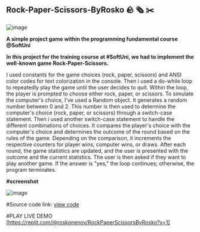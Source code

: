## Rock-Paper-Scissors-ByRosko 🪨 🗞️ ✂️
![image](https://github.com/roskonenov/RockPaperScissorsByRosko/assets/133804876/2f8d9de6-5831-4197-b3cb-237a616ee310)

**A simple project game within the programming fundamental course @SoftUni** 

**In this project for the training course at #SoftUni, we had to implement the well-known game Rock-Paper-Scissors.**

I used constants for the game choices (rock, paper, scissors) and ANSI color codes for text colorization in the console.
Then i used a do-while loop to repeatedly play the game until the user decides to quit.
Within the loop, the player is prompted to choose either rock, paper, or scissors.
To simulate the computer's choice, I've used a Random object.
It generates a random number between 0 and 2. This number is then used to determine the computer's choice (rock, paper, or scissors) through a switch-case statement.
Then i used another switch-case statement to handle the different combinations of choices. 
It compares the player's choice with the computer's choice and determines the outcome of the round based on the rules of the game. 
Depending on the comparison, it increments the respective counters for player wins, computer wins, or draws.
After each round, the game statistics are updated, and the user is presented with the outcome and the current statistics. 
The user is then asked if they want to play another game. If the answer is "yes," the loop continues; otherwise, the program terminates.

**#screenshot**

![image](https://github.com/roskonenov/RockPaperScissorsByRosko/assets/133804876/ed450501-50e7-435a-a1d5-48858f4bd5f2)


#Source code link: [view code](https://github.com/roskonenov/RockPaperScissorsByRosko/blob/main/src/RockPaperScissors.java)


#PLAY LIVE DEMO [https://replit.com/@roskonenov/RockPaperScissorsByRosko?v=1]

